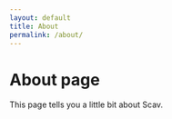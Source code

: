 ```yaml
---
layout: default
title: About
permalink: /about/
---
```

# About page

This page tells you a little bit about Scav.
